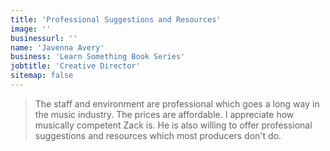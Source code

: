 ```yaml
---
title: 'Professional Suggestions and Resources'
image: ''
businessurl: ''
name: 'Javenna Avery'
business: 'Learn Something Book Series'
jobtitle: 'Creative Director'
sitemap: false
---
```


> The staff and environment are professional which goes a long way in the music industry. The prices are affordable. I appreciate how musically competent Zack is. He is also willing to offer professional suggestions and resources which most producers don't do.
